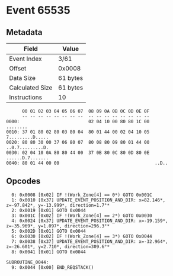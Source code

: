 # Event 65535

## Metadata

| Field           | Value    |
|-----------------|----------|
| Event Index     | 3/61     |
| Offset          | 0x0008   |
| Data Size       | 61 bytes |
| Calculated Size | 61 bytes |
| Instructions    | 10       |

```
      00 01 02 03 04 05 06 07  08 09 0A 0B 0C 0D 0E 0F
      -- -- -- -- -- -- -- --  -- -- -- -- -- -- -- --
0000:                          02 04 10 00 80 80 1C 00          ........
0010: 37 01 80 02 80 03 80 04  80 01 44 00 02 04 10 05  7.........D.....
0020: 80 80 30 00 37 06 80 07  80 08 80 09 80 01 44 00  ..0.7.........D.
0030: 02 04 10 0A 80 80 44 00  37 0B 80 0C 80 0D 80 0E  ......D.7.......
0040: 80 01 44 00 00                                    ..D..           
```

## Opcodes

```
  0: 0x0008 [0x02] IF !(Work_Zone[4] == 0*) GOTO 0x001C
  1: 0x0010 [0x37] UPDATE_EVENT_POSITION_AND_DIR: x=82.146*, z=-97.842*, y=-13.999*, direction=1.7°*
  2: 0x0019 [0x01] GOTO 0x0044
  3: 0x001C [0x02] IF !(Work_Zone[4] == 2*) GOTO 0x0030
  4: 0x0024 [0x37] UPDATE_EVENT_POSITION_AND_DIR: x=-19.159*, z=-35.969*, y=1.097*, direction=296.3°*
  5: 0x002D [0x01] GOTO 0x0044
  6: 0x0030 [0x02] IF !(Work_Zone[4] == 3*) GOTO 0x0044
  7: 0x0038 [0x37] UPDATE_EVENT_POSITION_AND_DIR: x=-32.964*, z=-26.601*, y=2.710*, direction=309.6°*
  8: 0x0041 [0x01] GOTO 0x0044

SUBROUTINE_0044:
  9: 0x0044 [0x00] END_REQSTACK()
```
